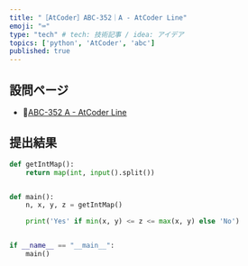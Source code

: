 ```yaml
---
title: "［AtCoder］ABC-352｜A - AtCoder Line"
emoji: "⌨️"
type: "tech" # tech: 技術記事 / idea: アイデア
topics: ['python', 'AtCoder', 'abc']
published: true
---
```


## 設問ページ

- 🔗[ABC-352 A - AtCoder Line](https://atcoder.jp/contests/abc352/tasks/abc352_a)

## 提出結果

```python
def getIntMap():
    return map(int, input().split())


def main():
    n, x, y, z = getIntMap()

    print('Yes' if min(x, y) <= z <= max(x, y) else 'No')


if __name__ == "__main__":
    main()
```
